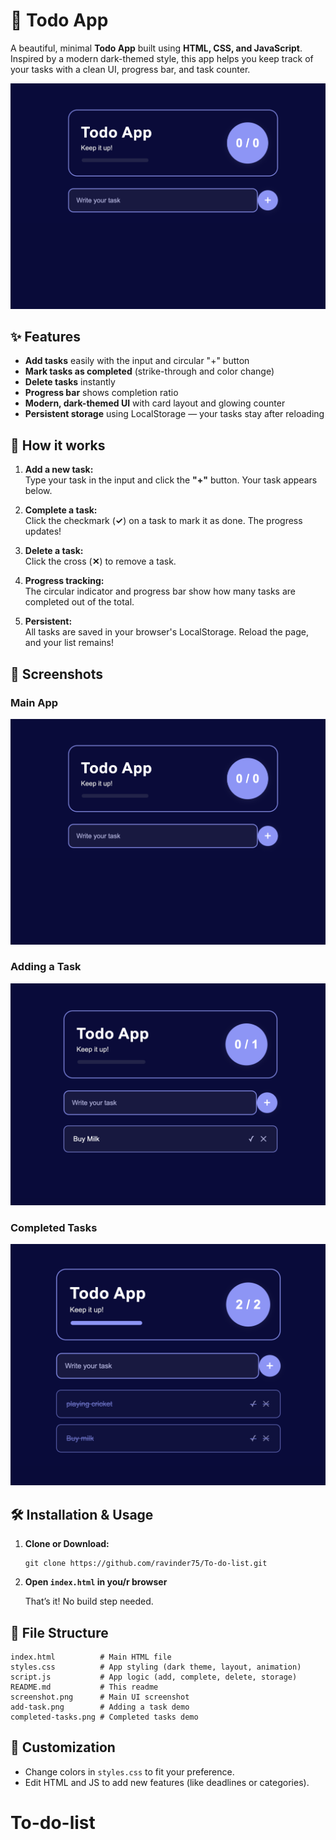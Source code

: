 # 🌙 Todo App

A beautiful, minimal **Todo App** built using **HTML, CSS, and JavaScript**.  
Inspired by a modern dark-themed style, this app helps you keep track of your tasks with a clean UI, progress bar, and task counter.

![Todo App Screenshot](./main.png)

## ✨ Features

- **Add tasks** easily with the input and circular "+" button
- **Mark tasks as completed** (strike-through and color change)
- **Delete tasks** instantly
- **Progress bar** shows completion ratio
- **Modern, dark-themed UI** with card layout and glowing counter
- **Persistent storage** using LocalStorage — your tasks stay after reloading

## 🚀 How it works

1. **Add a new task:**  
   Type your task in the input and click the **"+"** button. Your task appears below.

2. **Complete a task:**  
   Click the checkmark (**✓**) on a task to mark it as done. The progress updates!

3. **Delete a task:**  
   Click the cross (**✕**) to remove a task.

4. **Progress tracking:**  
   The circular indicator and progress bar show how many tasks are completed out of the total.

5. **Persistent:**  
   All tasks are saved in your browser's LocalStorage. Reload the page, and your list remains!

## 📸 Screenshots

### Main App

![Main Screen](./main.png)

### Adding a Task

![Add Task Demo](./tasks.png)

### Completed Tasks

![Completed Tasks Demo](./completed-tasks.png)

## 🛠️ Installation & Usage

1. **Clone or Download:**

   ```
   git clone https://github.com/ravinder75/To-do-list.git
   ```

2. **Open `index.html` in you/r browser**

   That’s it! No build step needed.

## 📁 File Structure

```
index.html          # Main HTML file
styles.css          # App styling (dark theme, layout, animation)
script.js           # App logic (add, complete, delete, storage)
README.md           # This readme
screenshot.png      # Main UI screenshot
add-task.png        # Adding a task demo
completed-tasks.png # Completed tasks demo
```

## 🎨 Customization

- Change colors in `styles.css` to fit your preference.
- Edit HTML and JS to add new features (like deadlines or categories).

# To-do-list
